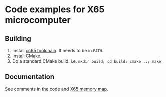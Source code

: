 # Code examples for X65 microcomputer

## Building

1. Install [cc65 toolchain](https://cc65.github.io/). It needs to be in `PATH`.
2. Install CMake.
3. Do a standard CMake build. i.e. `mkdir build; cd build; cmake ..; make`

## Documentation

See comments in the code and [X65 memory map](https://tinyurl.com/x65-memory-map).
